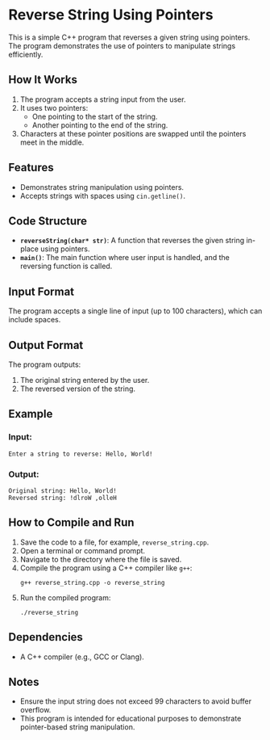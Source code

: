 # Reverse String Using Pointers

This is a simple C++ program that reverses a given string using pointers. The program demonstrates the use of pointers to manipulate strings efficiently.

## How It Works

1. The program accepts a string input from the user.
2. It uses two pointers:
   - One pointing to the start of the string.
   - Another pointing to the end of the string.
3. Characters at these pointer positions are swapped until the pointers meet in the middle.

## Features
- Demonstrates string manipulation using pointers.
- Accepts strings with spaces using `cin.getline()`.

## Code Structure

- **`reverseString(char* str)`**: A function that reverses the given string in-place using pointers.
- **`main()`**: The main function where user input is handled, and the reversing function is called.

## Input Format
The program accepts a single line of input (up to 100 characters), which can include spaces.

## Output Format
The program outputs:
1. The original string entered by the user.
2. The reversed version of the string.

## Example

### Input:
```
Enter a string to reverse: Hello, World!
```

### Output:
```
Original string: Hello, World!
Reversed string: !dlroW ,olleH
```

## How to Compile and Run

1. Save the code to a file, for example, `reverse_string.cpp`.
2. Open a terminal or command prompt.
3. Navigate to the directory where the file is saved.
4. Compile the program using a C++ compiler like `g++`:
   ```
   g++ reverse_string.cpp -o reverse_string
   ```
5. Run the compiled program:
   ```
   ./reverse_string
   ```

## Dependencies
- A C++ compiler (e.g., GCC or Clang).

## Notes
- Ensure the input string does not exceed 99 characters to avoid buffer overflow.
- This program is intended for educational purposes to demonstrate pointer-based string manipulation.


